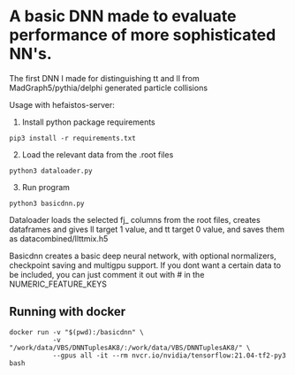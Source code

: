 # A basic DNN made to evaluate performance of more sophisticated NN's.
The first DNN I made for distinguishing tt and ll from MadGraph5/pythia/delphi generated particle collisions

Usage with hefaistos-server:
1. Install python package requirements
```
pip3 install -r requirements.txt
```
2. Load the relevant data from the .root files
```
python3 dataloader.py
```
3. Run program
```
python3 basicdnn.py
```


Dataloader loads the selected fj_ columns from the root files, creates dataframes and gives ll target 1 value, and tt target 0 value, and saves them as datacombined/llttmix.h5

Basicdnn creates a basic deep neural network, with optional normalizers, checkpoint saving and multigpu support.
If you dont want a certain data to be included, you can just comment it out with # in the NUMERIC_FEATURE_KEYS

## Running with docker
```
docker run -v "$(pwd):/basicdnn" \
           -v "/work/data/VBS/DNNTuplesAK8/:/work/data/VBS/DNNTuplesAK8/" \
           --gpus all -it --rm nvcr.io/nvidia/tensorflow:21.04-tf2-py3 bash
```
